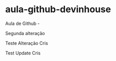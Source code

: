 # aula-github-devinhouse

Aula de Github -

Segunda alteração

Teste Alteração Cris

Test Update Cris
